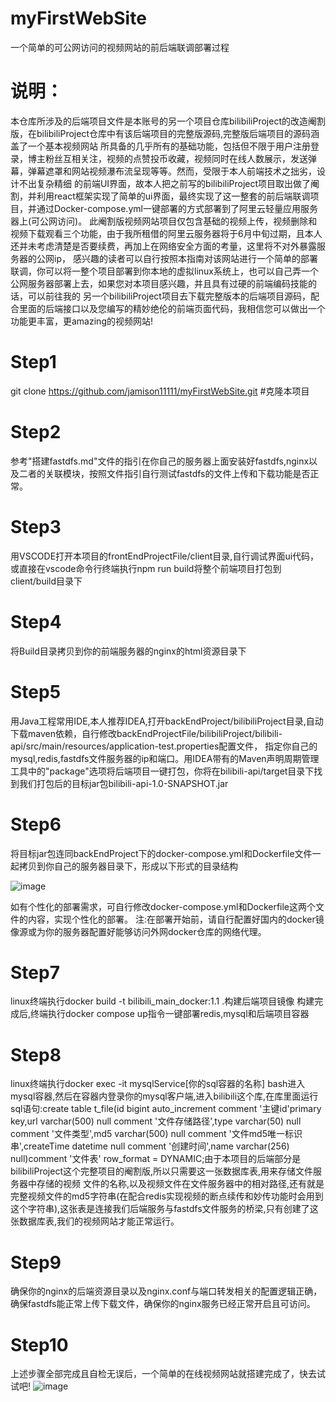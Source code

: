 # myFirstWebSite
一个简单的可公网访问的视频网站的前后端联调部署过程
# 说明：
本仓库所涉及的后端项目文件是本账号的另一个项目仓库bilibiliProject的改造阉割版，在bilibiliProject仓库中有该后端项目的完整版源码,完整版后端项目的源码涵盖了一个基本视频网站
所具备的几乎所有的基础功能，包括但不限于用户注册登录，博主粉丝互相关注，视频的点赞投币收藏，视频同时在线人数展示，发送弹幕，弹幕遮罩和网站视频瀑布流呈现等等。然而，受限于本人前端技术之拙劣，设计不出复杂精细
的前端UI界面，故本人把之前写的bilibiliProject项目取出做了阉割，并利用react框架实现了简单的ui界面，最终实现了这一整套的前后端联调项目，并通过Docker-compose.yml一键部署的方式部署到了阿里云轻量应用服务器上(可公网访问)。
此阉割版视频网站项目仅包含基础的视频上传，视频删除和视频下载观看三个功能，由于我所租借的阿里云服务器将于6月中旬过期，且本人还并未考虑清楚是否要续费，再加上在网络安全方面的考量，这里将不对外暴露服务器的公网ip，
感兴趣的读者可以自行按照本指南对该网站进行一个简单的部署联调，你可以将一整个项目部署到你本地的虚拟linux系统上，也可以自己弄一个公网服务器部署上去，如果您对本项目感兴趣，并且具有过硬的前端编码技能的话，可以前往我的
另一个bilibiliProject项目去下载完整版本的后端项目源码，配合里面的后端接口以及您编写的精妙绝伦的前端页面代码，我相信您可以做出一个功能更丰富，更amazing的视频网站!
# Step1
git clone https://github.com/jamison11111/myFirstWebSite.git  #克隆本项目
# Step2
参考"搭建fastdfs.md"文件的指引在你自己的服务器上面安装好fastdfs,nginx以及二者的关联模块，按照文件指引自行测试fastdfs的文件上传和下载功能是否正常。
# Step3
用VSCODE打开本项目的frontEndProjectFile/client目录,自行调试界面ui代码，或直接在vscode命令行终端执行npm run build将整个前端项目打包到client/build目录下
# Step4
将Build目录拷贝到你的前端服务器的nginx的html资源目录下
# Step5
用Java工程常用IDE,本人推荐IDEA,打开backEndProject/bilibiliProject目录,自动下载maven依赖，自行修改backEndProjectFile/bilibiliProject/bilibili-api/src/main/resources/application-test.properties配置文件，
指定你自己的mysql,redis,fastdfs文件服务器的ip和端口。用IDEA带有的Maven声明周期管理工具中的"package"选项将后端项目一键打包，你将在bilibili-api/target目录下找到我们打包后的目标jar包bilibili-api-1.0-SNAPSHOT.jar
# Step6
将目标jar包连同backEndProject下的docker-compose.yml和Dockerfile文件一起拷贝到你自己的服务器目录下，形成以下形式的目录结构

![image](https://github.com/user-attachments/assets/8ddad0bf-0ca2-4e2f-ab20-8f779dffe098)

如有个性化的部署需求，可自行修改docker-compose.yml和Dockerfile这两个文件的内容，实现个性化的部署。
注:在部署开始前，请自行配置好国内的docker镜像源或为你的服务器配置好能够访问外网docker仓库的网络代理。
# Step7
linux终端执行docker build -t bilibili_main_docker:1.1 .构建后端项目镜像
构建完成后,终端执行docker compose up指令一键部署redis,mysql和后端项目容器
# Step8
linux终端执行docker exec -it mysqlService[你的sql容器的名称] bash进入mysql容器,然后在容器内登录你的mysql客户端,进入bilibili这个库,在库里面运行sql语句:create table t_file(id bigint auto_increment comment '主键id'primary key,url varchar(500) null comment '文件存储路径',type varchar(50) null comment '文件类型',md5 varchar(500) null comment '文件md5唯一标识串',createTime datetime null comment '创建时间',name varchar(256) null)comment '文件表' row_format = DYNAMIC;由于本项目的后端部分是bilibiliProject这个完整项目的阉割版,所以只需要这一张数据库表,用来存储文件服务器中存储的视频
文件的名称,以及视频文件在文件服务器中的相对路径,还有就是完整视频文件的md5字符串(在配合redis实现视频的断点续传和妙传功能时会用到这个字符串),这张表是连接我们后端服务与fastdfs文件服务的桥梁,只有创建了这张数据库表,我们的视频网站才能正常运行。
# Step9
确保你的nginx的后端资源目录以及nginx.conf与端口转发相关的配置逻辑正确，确保fastdfs能正常上传下载文件，确保你的nginx服务已经正常开启且可访问。
# Step10
上述步骤全部完成且自检无误后，一个简单的在线视频网站就搭建完成了，快去试试吧!
![image](https://github.com/user-attachments/assets/f77e2873-f8f8-4586-859b-5556b3ac6488)





